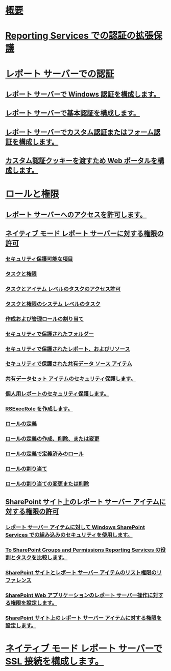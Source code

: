 # [概要](reporting-services-security-and-protection.md)  
# [Reporting Services での認証の拡張保護](extended-protection-for-authentication-with-reporting-services.md)  
# [レポート サーバーでの認証](authentication-with-the-report-server.md)  
## [レポート サーバーで Windows 認証を構成します。](configure-windows-authentication-on-the-report-server.md)  
## [レポート サーバーで基本認証を構成します。](configure-basic-authentication-on-the-report-server.md)  
## [レポート サーバーでカスタム認証またはフォーム認証を構成します。](configure-custom-or-forms-authentication-on-the-report-server.md)  
## [カスタム認証クッキーを渡すため Web ポータルを構成します。](configure-the-web-portal-to-pass-custom-authentication-cookies.md)  
# [ロールと権限](roles-and-permissions-reporting-services.md)  
## [レポート サーバーへのアクセスを許可します。](grant-user-access-to-a-report-server.md)  
## [ネイティブ モード レポート サーバーに対する権限の許可](granting-permissions-on-a-native-mode-report-server.md)  
### [セキュリティ保護可能な項目](securable-items.md)  
### [タスクと権限](tasks-and-permissions.md)  
### [タスクとアイテム レベルのタスクのアクセス許可](tasks-and-permissions-item-level-tasks.md)  
### [タスクと権限のシステム レベルのタスク](tasks-and-permissions-system-level-tasks.md)  
### [作成および管理ロールの割り当て](create-and-manage-role-assignments.md)  
### [セキュリティで保護されたフォルダー](secure-folders.md)  
### [セキュリティで保護されたレポート、およびリソース](secure-reports-and-resources.md)  
### [セキュリティで保護された共有データ ソース アイテム](secure-shared-data-source-items.md)  
### [共有データセット アイテムのセキュリティ保護します。](secure-shared-dataset-items.md)  
### [個人用レポートのセキュリティ保護します。](secure-my-reports.md)  
### [RSExecRole を作成します。](create-the-rsexecrole.md)  
### [ロールの定義](role-definitions.md)  
### [ロールの定義の作成、削除、または変更](role-definitions-create-delete-or-modify.md)  
### [ロールの定義で定義済みのロール](role-definitions-predefined-roles.md)  
### [ロールの割り当て](role-assignments.md)  
### [ロールの割り当ての変更または削除](role-assignments-modify-or-delete.md)  
## [SharePoint サイト上のレポート サーバー アイテムに対する権限の許可](granting-permissions-on-report-server-items-on-a-sharepoint-site.md)  
### [レポート サーバー アイテムに対して Windows SharePoint Services での組み込みのセキュリティを使用します。](use-built-in-security-in-windows-sharepoint-services-for-report-server-items.md)  
### [To SharePoint Groups and Permissions Reporting Services の役割とタスクを比較します。](reporting-services-roles-tasks-vs-sharepoint-groups-permissions.md)  
### [SharePoint サイトとレポート サーバー アイテムのリスト権限のリファレンス](sharepoint-site-and-list-permission-reference-for-report-server-items.md)  
### [SharePoint Web アプリケーションのレポート サーバー操作に対する権限を設定します。](set-permissions-for-report-server-operations-in-a-sharepoint-web-application.md)  
### [SharePoint サイト上のレポート サーバー アイテムに対する権限を設定します。](set-permissions-for-report-server-items-on-a-sharepoint-site.md)  
# [ネイティブ モード レポート サーバーで SSL 接続を構成します。](configure-ssl-connections-on-a-native-mode-report-server.md)  
